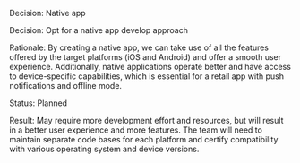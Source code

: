 Decision: Native app

Decision: Opt for a native app develop approach

Rationale: By creating a native app, we can take use of all the features offered by the target platforms (iOS and Android) and offer a smooth user experience. Additionally, native applications operate better and have access to device-specific capabilities, which is essential for a retail app with push notifications and offline mode.

Status: Planned

Result: May require more development effort and resources, but will result in a better user experience and more features. The team will need to maintain separate code bases for each platform and certify compatibility with various operating system and device versions.

